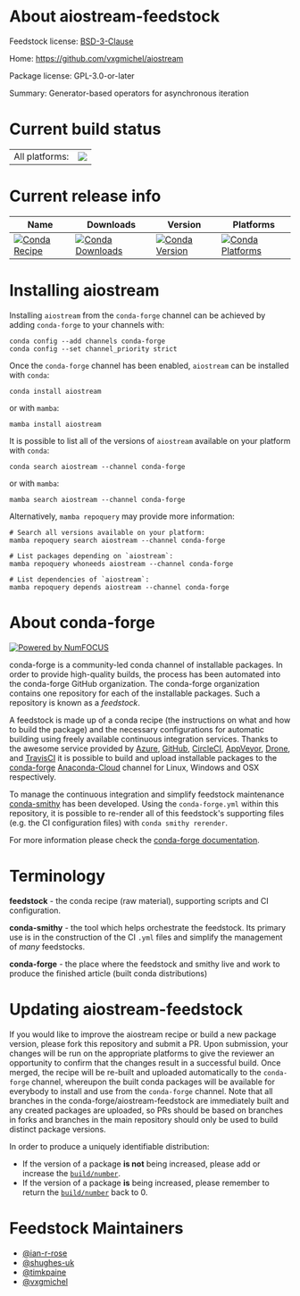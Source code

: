 About aiostream-feedstock
=========================

Feedstock license: [BSD-3-Clause](https://github.com/conda-forge/aiostream-feedstock/blob/main/LICENSE.txt)

Home: https://github.com/vxgmichel/aiostream

Package license: GPL-3.0-or-later

Summary: Generator-based operators for asynchronous iteration

Current build status
====================


<table><tr><td>All platforms:</td>
    <td>
      <a href="https://dev.azure.com/conda-forge/feedstock-builds/_build/latest?definitionId=13298&branchName=main">
        <img src="https://dev.azure.com/conda-forge/feedstock-builds/_apis/build/status/aiostream-feedstock?branchName=main">
      </a>
    </td>
  </tr>
</table>

Current release info
====================

| Name | Downloads | Version | Platforms |
| --- | --- | --- | --- |
| [![Conda Recipe](https://img.shields.io/badge/recipe-aiostream-green.svg)](https://anaconda.org/conda-forge/aiostream) | [![Conda Downloads](https://img.shields.io/conda/dn/conda-forge/aiostream.svg)](https://anaconda.org/conda-forge/aiostream) | [![Conda Version](https://img.shields.io/conda/vn/conda-forge/aiostream.svg)](https://anaconda.org/conda-forge/aiostream) | [![Conda Platforms](https://img.shields.io/conda/pn/conda-forge/aiostream.svg)](https://anaconda.org/conda-forge/aiostream) |

Installing aiostream
====================

Installing `aiostream` from the `conda-forge` channel can be achieved by adding `conda-forge` to your channels with:

```
conda config --add channels conda-forge
conda config --set channel_priority strict
```

Once the `conda-forge` channel has been enabled, `aiostream` can be installed with `conda`:

```
conda install aiostream
```

or with `mamba`:

```
mamba install aiostream
```

It is possible to list all of the versions of `aiostream` available on your platform with `conda`:

```
conda search aiostream --channel conda-forge
```

or with `mamba`:

```
mamba search aiostream --channel conda-forge
```

Alternatively, `mamba repoquery` may provide more information:

```
# Search all versions available on your platform:
mamba repoquery search aiostream --channel conda-forge

# List packages depending on `aiostream`:
mamba repoquery whoneeds aiostream --channel conda-forge

# List dependencies of `aiostream`:
mamba repoquery depends aiostream --channel conda-forge
```


About conda-forge
=================

[![Powered by
NumFOCUS](https://img.shields.io/badge/powered%20by-NumFOCUS-orange.svg?style=flat&colorA=E1523D&colorB=007D8A)](https://numfocus.org)

conda-forge is a community-led conda channel of installable packages.
In order to provide high-quality builds, the process has been automated into the
conda-forge GitHub organization. The conda-forge organization contains one repository
for each of the installable packages. Such a repository is known as a *feedstock*.

A feedstock is made up of a conda recipe (the instructions on what and how to build
the package) and the necessary configurations for automatic building using freely
available continuous integration services. Thanks to the awesome service provided by
[Azure](https://azure.microsoft.com/en-us/services/devops/), [GitHub](https://github.com/),
[CircleCI](https://circleci.com/), [AppVeyor](https://www.appveyor.com/),
[Drone](https://cloud.drone.io/welcome), and [TravisCI](https://travis-ci.com/)
it is possible to build and upload installable packages to the
[conda-forge](https://anaconda.org/conda-forge) [Anaconda-Cloud](https://anaconda.org/)
channel for Linux, Windows and OSX respectively.

To manage the continuous integration and simplify feedstock maintenance
[conda-smithy](https://github.com/conda-forge/conda-smithy) has been developed.
Using the ``conda-forge.yml`` within this repository, it is possible to re-render all of
this feedstock's supporting files (e.g. the CI configuration files) with ``conda smithy rerender``.

For more information please check the [conda-forge documentation](https://conda-forge.org/docs/).

Terminology
===========

**feedstock** - the conda recipe (raw material), supporting scripts and CI configuration.

**conda-smithy** - the tool which helps orchestrate the feedstock.
                   Its primary use is in the construction of the CI ``.yml`` files
                   and simplify the management of *many* feedstocks.

**conda-forge** - the place where the feedstock and smithy live and work to
                  produce the finished article (built conda distributions)


Updating aiostream-feedstock
============================

If you would like to improve the aiostream recipe or build a new
package version, please fork this repository and submit a PR. Upon submission,
your changes will be run on the appropriate platforms to give the reviewer an
opportunity to confirm that the changes result in a successful build. Once
merged, the recipe will be re-built and uploaded automatically to the
`conda-forge` channel, whereupon the built conda packages will be available for
everybody to install and use from the `conda-forge` channel.
Note that all branches in the conda-forge/aiostream-feedstock are
immediately built and any created packages are uploaded, so PRs should be based
on branches in forks and branches in the main repository should only be used to
build distinct package versions.

In order to produce a uniquely identifiable distribution:
 * If the version of a package **is not** being increased, please add or increase
   the [``build/number``](https://docs.conda.io/projects/conda-build/en/latest/resources/define-metadata.html#build-number-and-string).
 * If the version of a package **is** being increased, please remember to return
   the [``build/number``](https://docs.conda.io/projects/conda-build/en/latest/resources/define-metadata.html#build-number-and-string)
   back to 0.

Feedstock Maintainers
=====================

* [@ian-r-rose](https://github.com/ian-r-rose/)
* [@shughes-uk](https://github.com/shughes-uk/)
* [@timkpaine](https://github.com/timkpaine/)
* [@vxgmichel](https://github.com/vxgmichel/)

